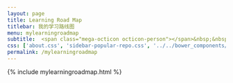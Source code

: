 ```yaml
---
layout: page
title: Learning Road Map
titlebar: 我的学习路线图
menu: mylearningroadmap
subtitle:  <span class="mega-octicon octicon-person"></span>&nbsp;&nbsp; my technology learning road map
css: ['about.css', 'sidebar-popular-repo.css', '../../bower_components/flag-icon-css/css/flag-icon.min.css']
permalink: /mylearningroadmap
---
```


{% include mylearningroadmap.html %}
